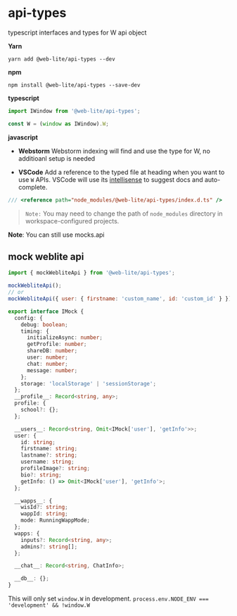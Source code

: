 # api-types

typescript interfaces and types for W api object

**Yarn**

```
yarn add @web-lite/api-types --dev
```

**npm**

```
npm install @web-lite/api-types --save-dev
```

**typescript**

```ts
import IWindow from '@web-lite/api-types';

const W = (window as IWindow).W;
```

**javascript**

- **Webstorm**
  Webstorm indexing will find and use the type for W, no additioanl setup is needed

- **VSCode**
  Add a reference to the typed file at heading when you want to use `W` APIs. VSCode will use its [intellisense](https://code.visualstudio.com/docs/editor/intellisense) to suggest docs and auto-complete.

```js
/// <reference path="node_modules/@web-lite/api-types/index.d.ts" />
```

> `Note:` You may need to change the path of `node_modules` directory in workspace-configured projects.

**Note**: You can still use mocks.api

## mock weblite api

```js
import { mockWebliteApi } from '@web-lite/api-types';

mockWebliteApi();
// or
mockWebliteApi({ user: { firstname: 'custom_name', id: 'custom_id' } });
```

```ts
export interface IMock {
  config: {
    debug: boolean;
    timing: {
      initializeAsync: number;
      getProfile: number;
      shareDB: number;
      user: number;
      chat: number;
      message: number;
    };
    storage: 'localStorage' | 'sessionStorage';
  };
  __profile__: Record<string, any>;
  profile: {
    school?: {};
  };

  __users__: Record<string, Omit<IMock['user'], 'getInfo'>>;
  user: {
    id: string;
    firstname: string;
    lastname?: string;
    username: string;
    profileImage?: string;
    bio?: string;
    getInfo: () => Omit<IMock['user'], 'getInfo'>;
  };

  __wapps__: {
    wisId?: string;
    wappId: string;
    mode: RunningWappMode;
  };
  wapps: {
    inputs?: Record<string, any>;
    admins?: string[];
  };

  __chat__: Record<string, ChatInfo>;

  __db__: {};
}
```

This will only set `window.W` in development.
`process.env.NODE_ENV === 'development' && !window.W`
